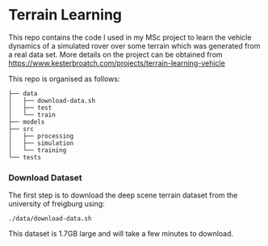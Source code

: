 # Terrain Learning
This repo contains the code I used in my MSc project to learn the vehicle dynamics of a simulated rover over some terrain which was generated from a real data set. More details on the project can be obtained from https://www.kesterbroatch.com/projects/terrain-learning-vehicle

This repo is organised as follows:

```
├── data
│   ├── download-data.sh
│   ├── test
│   └── train
├── models
├── src
│   ├── processing
│   ├── simulation
│   └── training
└── tests
```

### Download Dataset 
The first step is to download the deep scene terrain dataset from the university of freigburg using: 
```
./data/download-data.sh
```
This dataset is 1.7GB large and will take a few minutes to download.
